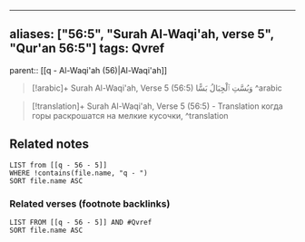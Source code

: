 
---
aliases: ["56:5", "Surah Al-Waqi'ah, verse 5", "Qur'an 56:5"]
tags: Qvref
---

parent:: [[q - Al-Waqi'ah (56)|Al-Waqi'ah]]

> [!arabic]+ Surah Al-Waqi'ah, Verse 5 (56:5)
> <span class="quran-arabic">وَبُسَّتِ ٱلْجِبَالُ بَسًّا</span>
^arabic

> [!translation]+ Surah Al-Waqi'ah, Verse 5 (56:5) - Translation
> когда горы раскрошатся на мелкие кусочки,
^translation



## Related notes
```dataview
LIST from [[q - 56 - 5]]
WHERE !contains(file.name, "q - ")
SORT file.name ASC
```

### Related verses (footnote backlinks)
```dataview
LIST FROM [[q - 56 - 5]] AND #Qvref
SORT file.name ASC
```

